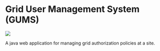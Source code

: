 # Grid User Management System (GUMS)

![](https://api.travis-ci.org/opensciencegrid/gums.svg?branch=master)

A java web application for managing grid authorization policies at a site.

